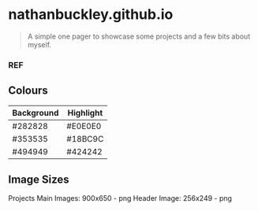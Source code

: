 # nathanbuckley.github.io

> A simple one pager to showcase some projects and a few bits about myself.




### REF

Colours
------
Background | Highlight
---------- | ----------
#282828    | #E0E0E0
#353535    | #18BC9C
#494949    | #424242


Image Sizes
------
Projects Main Images: 900x650 - png
Header Image: 256x249 - png

